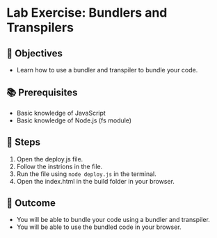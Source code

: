 # Lab Exercise: Bundlers and Transpilers

## 🎯 Objectives

- Learn how to use a bundler and transpiler to bundle your code.

## 📚 Prerequisites

- Basic knowledge of JavaScript
- Basic knowledge of Node.js (fs module)


## 🚀 Steps

1. Open the deploy.js file.
2. Follow the instrions in the file.
3. Run the file using `node deploy.js` in the terminal.
4. Open the index.html in the build folder in your browser.


## 🎁 Outcome

- You will be able to bundle your code using a bundler and transpiler.
- You will be able to use the bundled code in your browser.
